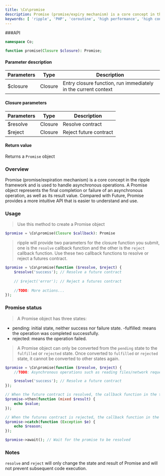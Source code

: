 ```yaml
---
title: \Co\promise
description: Promise (promise/expiry mechanism) is a core concept in the ripple framework and is used to handle asynchronous operations. A Promise object represents the final completion or failure of an asynchronous operation, as well as its result value. Compared with Future, Promise provides a more intuitive API that is easier to understand and use.
keywords: [ 'ripple', 'PHP', 'coroutine', 'high performance', 'high concurrency', 'promise mechanism', 'Promise','commitment mechanism' ]
---
```


###API

```php
namespace Co;

function promise(Closure $closure): Promise;
```

#### Parameter description

| Parameters | Type    | Description                                                    |
|------------|---------|----------------------------------------------------------------|
| $closure   | Closure | Entry closure function, run immediately in the current context |

#### Closure parameters

| Parameters | Type    | Description            |
|------------|---------|------------------------|
| $resolve   | Closure | Resolve contract       |
| $reject    | Closure | Reject future contract |

#### Return value

Returns a `Promise` object

### Overview

Promise (promise/expiration mechanism) is a core concept in the ripple framework and is used to handle asynchronous
operations. A Promise object represents the final completion or failure of an asynchronous operation, as well as its
result value.
Compared with Future, Promise provides a more intuitive API that is easier to understand and use.

### Usage

> Use this method to create a Promise object

```php
$promise = \Co\promise(Closure $callback): Promise
```

> ripple will provide two parameters for the closure function you submit, one is the `resolve` callback function and the
> other is the `reject` callback function.
> Use these two callback functions to resolve or reject a futures contract.

```php
$promise = \Co\promise(function ($resolve, $reject) {
    $resolve('success'); // Resolve a future contract
    
    // $reject('error'); // Reject a futures contract
    
    //TODO: More actions...
});
```

### Promise status

> A Promise object has three states:

- pending: initial state, neither success nor failure state.
  -fulfilled: means the operation was completed successfully.
- rejected: means the operation failed.

> A Promise object can only be converted from the `pending` state to the `fulfilled` or `rejected` state.
> Once converted to `fulfilled` or `rejected` state, it cannot be converted to other states again.

```php
$promise = \Co\promise(function ($resolve, $reject) {
    //TODO: Asynchronous operations such as reading files/network requests/database queries...

    $resolve('success'); // Resolve a future contract
});

// When the future contract is resolved, the callback function in the then method will be triggered.
$promise->then(function (mixed $result) {
    echo $value;
});

// When the futures contract is rejected, the callback function in the catch method will be triggered.
$promise->catch(function (Exception $e) {
    echo $reason;
});

$promise->await(); // Wait for the promise to be resolved
```

### Notes

`resolve` and `reject` will only change the state and result of Promise and will not prevent subsequent code execution.

